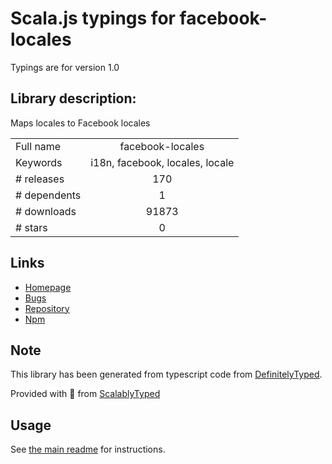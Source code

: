 
# Scala.js typings for facebook-locales

Typings are for version 1.0

## Library description:
Maps locales to Facebook locales

|                    |                 |
| ------------------ | :-------------: |
| Full name          | facebook-locales |
| Keywords           | i18n, facebook, locales, locale |
| # releases         | 170 |
| # dependents       | 1 |
| # downloads        | 91873 |
| # stars            | 0 |

## Links
- [Homepage](https://github.com/wix/facebook-locales)
- [Bugs](https://github.com/wix/facebook-locales/issues)
- [Repository](https://github.com/wix/facebook-locales)
- [Npm](https://www.npmjs.com/package/facebook-locales)
    


## Note
This library has been generated from typescript code from [DefinitelyTyped](https://definitelytyped.org).

Provided with :purple_heart: from [ScalablyTyped](https://github.com/oyvindberg/ScalablyTyped)

## Usage
See [the main readme](../../readme.md) for instructions.


